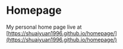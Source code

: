 # Homepage
My personal home page live at [https://shuaiyuan1996.github.io/homepage/](https://shuaiyuan1996.github.io/homepage/)
